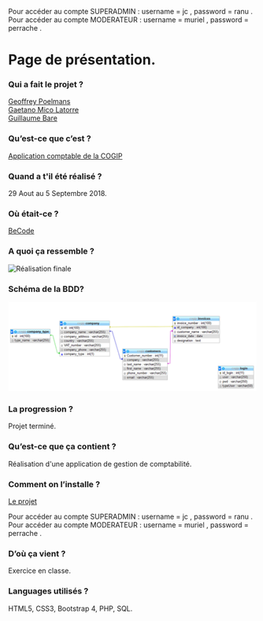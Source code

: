 Pour accéder au compte SUPERADMIN : username = jc , password = ranu .  
Pour accéder au compte MODERATEUR : username = muriel , password = perrache .

# Page de présentation.


### Qui a fait le projet ?  
[Geoffrey Poelmans](https://github.com/geoffrey-poelmans)  
[Gaetano Mico Latorre](https://github.com/Gaet8802)  
[Guillaume Bare](https://github.com/Bare-Guillaume)  

### Qu’est-ce que c’est ?  
[Application comptable de la COGIP](https://github.com/becodeorg/lovelace-2/tree/master/Projects/COGIPapp)

### Quand a t'il été réalisé ?  
29 Aout au 5 Septembre 2018.

### Où était-ce ?  
[BeCode](https://www.becode.org/)

### A quoi ça ressemble ?  
![Réalisation finale]()

### Schéma de la BDD?  
![BDD](bdd.png)

### La progression ?  
Projet terminé.

### Qu’est-ce que ça contient ?  
Réalisation d'une application de gestion de comptabilité.

### Comment on l’installe ?  
[Le projet](https://geoffrey-poelmans.github.io/CopyPages/)

Pour accéder au compte SUPERADMIN : username = jc , password = ranu .  
Pour accéder au compte MODERATEUR : username = muriel , password = perrache .

### D’où ça vient ?  
Exercice en classe.

### Languages utilisés ?  
HTML5, CSS3, Bootstrap 4, PHP, SQL.
